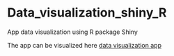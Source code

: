 # Data_visualization_shiny_R


App data visualization using R package Shiny 


The app can be visualized here [data visualization app](https://viro91.shinyapps.io/Visual_Data/)  

